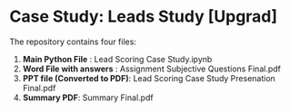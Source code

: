 # Case Study: Leads Study [Upgrad]

The repository contains four files:
1. **Main Python File** : Lead Scoring Case Study.ipynb
2. **Word File with answers** : Assignment Subjective Questions Final.pdf
3. **PPT file (Converted to PDF)**: Lead Scoring Case Study Presenation Final.pdf
4. **Summary PDF**: Summary Final.pdf

